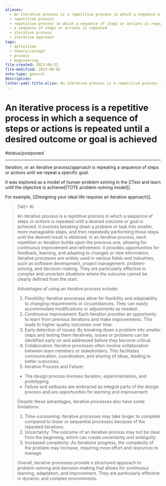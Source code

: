 ```yaml
---
aliases:
  - An iterative process is a repetitive process in which a sequence of steps or actions is repeated until a desired outcome or goal is achieved
  - repetitive process
  - repetitive process in which a sequence of steps or actions is repeated until a desired outcome or goal is achieved
  - a sequence of steps or actions is repeated
  - iterative process
  - iterative approach
tags:
  - definition
  - theory/concept
  - process
  - engineering
file-created: 2023-08-22
file-modified: 2023-09-02
note-type: general
description: 
linter-yaml-title-alias: An iterative process is a repetitive process in which a sequence of steps or actions is repeated until a desired outcome or goal is achieved
---
```


# An iterative process is a repetitive process in which a sequence of steps or actions is repeated until a desired outcome or goal is achieved

#status/postponed

---

Iteration, or an iterative process/approach is repeating a sequence of steps or actions until we repeat a specific goal.

It was explored as a model of human-problem solving in the [[Test and learn until the objective is achieved|TOTE problem-solving model]].

For example, [[Designing your ideal life requires an iterative approach]].

> [!ai]+ AI
>
> An iterative process is a repetitive process in which a sequence of steps or actions is repeated until a desired outcome or goal is achieved. It involves breaking down a problem or task into smaller, more manageable steps, and then repeatedly performing those steps until the desired result is obtained.
> In an iterative process, each repetition or iteration builds upon the previous one, allowing for continuous improvement and refinement. It provides opportunities for feedback, learning, and adapting to changes or new information.
> Iterative processes are widely used in various fields and industries, such as software development, project management, problem-solving, and decision-making. They are particularly effective in complex and uncertain situations where the outcome cannot be clearly defined from the start.
>
> Advantages of using an iterative process include:
> 1. Flexibility: Iterative processes allow for flexibility and adaptability to changing requirements or circumstances. They can easily accommodate modifications or adjustments as needed.
> 2. Continuous improvement: Each iteration provides an opportunity to learn from previous iterations and make improvements. This leads to higher quality outcomes over time.
> 3. Early detection of issues: By breaking down a problem into smaller steps and testing them iteratively, issues or problems can be identified early on and addressed before they become critical.
> 4. Collaboration: Iterative processes often involve collaboration between team members or stakeholders. This facilitates communication, coordination, and sharing of ideas, leading to better outcomes.
> 5. Iterative Process and Failure:
> - The design process involves iteration, experimentation, and prototyping.
> - Failure and setbacks are embraced as integral parts of the design process and are opportunities for learning and improvement.
>
> Despite these advantages, iterative processes also have some limitations:
> 1. Time-consuming: Iterative processes may take longer to complete compared to linear or sequential processes because of the repeated iterations.
> 2. Uncertainty: The outcome of an iterative process may not be clear from the beginning, which can create uncertainty and ambiguity.
> 3. Increased complexity: As iterations progress, the complexity of the problem may increase, requiring more effort and resources to manage.
>
> Overall, iterative processes provide a structured approach to problem-solving and decision-making that allows for continuous learning, adaptation, and improvement. They are particularly effective in dynamic and complex environments.
